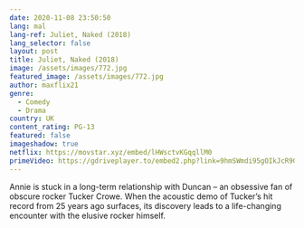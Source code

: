 ```yaml
---
date: 2020-11-08 23:50:50
lang: mal
lang-ref: Juliet, Naked (2018)
lang_selector: false
layout: post
title: Juliet, Naked (2018)
image: /assets/images/772.jpg
featured_image: /assets/images/772.jpg
author: maxflix21
genre:
  - Comedy
  - Drama
country: UK
content_rating: PG-13
featured: false
imageshadow: true
netflix: https://movstar.xyz/embed/lHWsctvKGqqllM0
primeVideo: https://gdriveplayer.to/embed2.php?link=9hmSWmdi95gOIkJcR9Guhwzo8iCFMzPUpXlN0bNlF4YwViQuH1vjiK%252BS4zzbtpEmAezSBrGruwA%252FfFyuOk98RVxbke%252BeJAfBoACFBVxeA2IsLDDShDi5nsLkRF8WKH3BCCTAsnMJhsBCHzSVcLfL9BkRn%252Fqxy4YgnAXKeZWWF%252BaedMFkH0pwckiY2erbkeTHeI7HI%252Fxf91S4S4yjjhGNW03PVcKc0k%252FxFQcB7Pzk21CzyU3OY1R2Ejd1IBo7mRX6Q%253D&button=no&subtitle=
---
```

Annie is stuck in a long-term relationship with Duncan – an obsessive fan of obscure rocker Tucker Crowe. When the acoustic demo of Tucker’s hit record from 25 years ago surfaces, its discovery leads to a life-changing encounter with the elusive rocker himself.